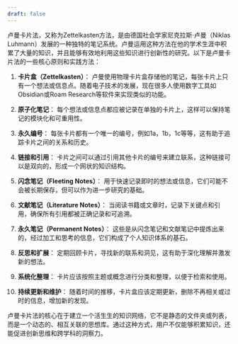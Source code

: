 ```yaml
---
draft: false
---
```

卢曼卡片法，又称为Zettelkasten方法，是由德国社会学家尼克拉斯·卢曼（Niklas Luhmann）发展的一种独特的笔记系统。卢曼运用这种方法在他的学术生涯中积累了大量的知识，并且能够有效地利用这些知识进行创新性的研究。以下是卢曼卡片法的一些核心原则和实践方法：

1. **卡片盒（Zettelkasten）**： 卢曼使用物理卡片盒存储他的笔记，每张卡片上只有一个想法或信息点。随着电子技术的发展，现在很多人使用数字工具如Obsidian或Roam Research等软件来实现类似的功能。
    
2. **原子化笔记**： 每个想法或信息点都应被记录在单独的卡片上，这样可以保持笔记的模块化和可重用性。
    
3. **永久编号**： 每张卡片都有一个唯一的编号，例如1a，1b，1c等等，这有助于追踪卡片之间的关系和历史。
    
4. **链接和引用**： 卡片之间可以通过引用其他卡片的编号来建立联系，这种链接可以是双向的，形成一个网状的知识结构。
    
5. **闪念笔记（Fleeting Notes）**： 用于快速记录即时的想法或信息，它们可能不会被长期保存，但可以作为进一步研究的基础。
    
6. **文献笔记（Literature Notes）**： 当阅读书籍或文章时，记录下关键点和引用，确保所有引用都被正确记录和可追溯。
    
7. **永久笔记（Permanent Notes）**： 这些是从闪念笔记和文献笔记中提炼出来的，经过加工和思考的信息，它们构成了个人知识体系的基石。
    
8. **反思和扩展**： 定期回顾卡片，寻找新的联系和洞见，这有助于深化理解并激发新的想法。
    
9. **系统化整理**： 卡片应该按照主题或概念进行分类和整理，以便于检索和使用。
    
10. **持续更新和维护**： 随着时间的推移，卡片盒应该定期更新，删除不再相关或过时的信息，增加新的发现。
    

卢曼卡片法的核心在于建立一个活生生的知识网络，它不是静态的文件夹或列表，而是一个动态的、相互关联的思想库。通过这种方式，用户不仅能够积累知识，还能促进创新思维和跨学科的洞察力。